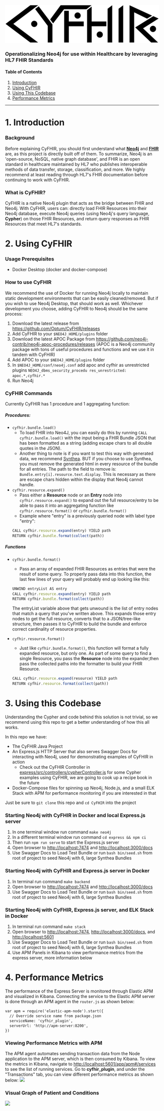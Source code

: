 ![CyFHIR](imgs/cyfhir.png)

### Operationalizing Neo4j for use within Healthcare by leveraging HL7 FHIR Standards

#### Table of Contents

1.  [Introduction](#introduction)
2.  [Using CyFHIR](#usage)
3.  [Using This Codebase](#repo)
4.  [Performance Metrics](#performance)

* * *

<a name="introduction"></a>

# 1. Introduction

### Background

Before explaining CyFHIR, you should first understand what **[Neo4j](https://neo4j.com/developer/graph-database/#neo4j-overview)** and **[FHIR](https://www.hl7.org/fhir/overview.html#Background)** are, as this project is directly built off of them. To summarize, Neo4j is an 'open-source, NoSQL, native graph database', and FHIR is an open standard in healthcare maintained by HL7 who publishes interoperable methods of data transfer, storage, classification, and more. We highly recommend at least reading through HL7's FHIR documentation before continuing to work with CyFHIR.

### What is CyFHIR?

CyFHIR is a native Neo4j plugin that acts as the bridge between FHIR and Neo4j. With CyFHIR, users can: directly load FHIR Resources into their Neo4j database, execute Neo4j queries (using Neo4j's query language, **Cypher**) on those FHIR Resources, and return query responses as FHIR Resources that meet HL7's standards.

<a name="usage"></a>

# 2. Using CyFHIR

### Usage Prerequisites

-   Docker Desktop (docker and docker-compose)

### How to use CyFHIR

We recommend the use of Docker for running Neo4j locally to maintain static development environments that can be easily cleaned/removed. But if you wish to use Neo4j Desktop, that should work as well. Whichever development you choose, adding CyFHIR to Neo4j should be the same process:

1.  Download the latest release from <https://github.com/Optum/CyFHIR/releases>
2.  Add CyFHIR to your `$NEO4J_HOME/plugins` folder
3.  Download the latest APOC Package from <https://github.com/neo4j-contrib/neo4j-apoc-procedures/releases> (APOC is a Neo4j community package with tons of useful procedures and functions and we use it in tandem with CyFHIR)
4.  Add APOC to your `$NEO4J_HOME/plugins` folder
5.  In `$NEO4J_HOME/conf/neo4j.conf` add apoc and cyfhir as unrestricted plugins `NEO4J_dbms_security_procedu res_unrestricted: apoc.*,cyfhir.*`
6.  Run Neo4j

### CyFHIR Commands

Currently CyFHIR has 1 procedure and 1 aggregating function:

##### Procedures:

-   `cyfhir.bundle.load()`
    -   To load FHIR into Neo4J, you can easily do this by running `CALL cyfhir.bundle.load()` with the input being a FHIR Bundle JSON that has been formatted as a string (adding escape chars to all double quotes in the JSON).
    -   Another thing to note is if you want to test this way with generated data, we recommend [Synthea](https://github.com/synthetichealth/synthea). BUT if you choose to use Synthea, you must remove the generated html in every resource of the bundle for all entries. The path to the field to remove is: `Bundle.entry[i].resource.text.display`. This is necessary as there are escape chars hidden within the display that Neo4j cannot handle.
-   `cyfhir.resource.expand()`
    - Pass either a **Resource** node or an **Entry** node into `cyfhir.resource.expand()` to expand out the full resource/entry to be able to pass it into an aggregating function like `cyfhir.resource.format()` or `cyfhir.bundle.format()`
    - Example where "entry" is a previously queried node with label type "entry":
    ```js
    CALL cyfhir.resource.expand(entry) YIELD path
    RETURN cyfhir.bundle.format(collect(path))
    ```

##### Functions

-   `cyfhir.bundle.format()`
    -   Pass an array of expanded FHIR Resources as entries that were the result of some query. To properly pass data into this function, the last few lines of your query will probably end up looking like this:

      ```js
      UNWIND entryList AS entry
      CALL cyfhir.resource.expand(entry) YIELD path
      RETURN cyfhir.bundle.format(collect(path))
      ```

     The entryList variable above that gets unwound is the list of entry nodes that match a query that you've written above. This expands those entry nodes to get the full resource, converts that to a JSON/tree-like structure, then passes it to CyFHIR to build the bundle and enforce correct cardinality of resource properties.

- `cyfhir.resource.format()`
    - Just like `cyfhir.bundle.format()`, this function will format a fully expanded resource, but only one. As part of some query to find a single Resource, you pass the **Resource** node into the expander,then pass the collected paths into the formatter to build your FHIR Resource.

    ```js
    CALL cyfhir.resource.expand(resource) YIELD path
    RETURN cyfhir.resource.format(collect(path))
    ```

<a name="repo"></a>

# 3. Using this Codebase

Understanding the Cypher and code behind this solution is not trivial, so we recommend using this repo to get a better understanding of how this all works.

In this repo we have:

-   The CyFHIR Java Project
-   An Express.js HTTP Server that also serves Swagger Docs for interacting with Neo4j, used for demonstrating examples of CyFHIR in action
    -   Check out the CyFHIR Controller in [express/src/controllers/cypherController.js](./express/src/controllers/cypherController.js) for some Cypher examples using CyFHIR, we are going to cook up a recipe book in the future
-   Docker-Compose files for spinning up Neo4j, Node.js, and a small ELK Stack with APM for performance monitoring if you are interested in that

Just be sure to `git clone` this repo and `cd CyFHIR` into the project

### Starting Neo4j with CyFHIR in Docker and local Express.js server

1.  In one terminal window run command `make neo4j`
2.  In a different terminal window run command `cd express && npm ci`
3.  Then run `npm run serve` to start the Express.js server
4.  Open browser to <http://localhost:7474> and <http://localhost:3000/docs>
5.  Use Swagger Docs to Load Test Bundle or run `bash bin/seed.sh` from root of project to seed Neo4j with 6, large Synthea Bundles

### Starting Neo4j with CyFHIR and Express.js server in Docker

1.  In terminal run command `make backend`
2.  Open browser to <http://localhost:7474> and <http://localhost:3000/docs>
3.  Use Swagger Docs to Load Test Bundle or run `bash bin/seed.sh` from root of project to seed Neo4j with 6, large Synthea Bundles

### Starting Neo4j with CyFHIR, Express.js server, and ELK Stack in Docker

1.  In terminal run command `make stack`
2.  Open browser to <http://localhost:7474>, <http://localhost:3000/docs>, and <http://localhost:5601>
3.  Use Swagger Docs to Load Test Bundle or run `bash bin/seed.sh` from root of project to seed Neo4j with 6, large Synthea Bundles
4.  Use APM Panels in Kibana to view performance metrics from the express server, more information below

<a name="performance"></a>

# 4. Performance Metrics

The performance of the Express Server is monitored through Elastic APM and visualized in Kibana. Connecting the service to the Elastic APM server is done through an APM agent in the `router.js` as shown below:

    var apm = require('elastic-apm-node').start({
      // Override service name from package.json
      serviceName: 'cyfhir_plugin',
      serverUrl: 'http://apm-server:8200',
    })

### Viewing Performance Metrics with APM

The APM agent automates sending transaction data from the Node application to the APM server, which is then consumed by Kibana. To view the metrics in Kibana, navigate to <http://localhost:5601/app/apm#/services> to see the list of running services. Go to **cyfhir_plugin**, and under the "Transactions" tab, you can view different performance metrics as shown below:
![](./imgs/sample_metrics.png)

### Visual Graph of Patient and Conditions

![](./imgs/patient_condition.png)
